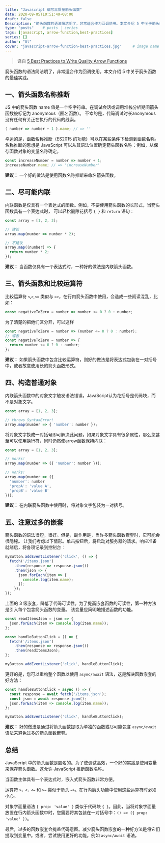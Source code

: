 ```yaml
---
title: "Javascript 编写高质量箭头函数"
date: 2020-09-05T10:51:40+08:00
draft: false
Description: "箭头函数的语法简洁明了，非常适合作为回调使用。本文介绍 5 中关于箭头函数的最佳实践。"
type: "posts"    # posts | series
tags: [javascript, arrow-function,best-practices]
series: []
author: "Gl"
cover: "javascript-arrow-function-best-practices.jpg"     # image name
---
```


> 译自 [5 Best Practices to Write Quality Arrow Functions](https://dmitripavlutin.com/javascript-arrow-functions-best-practices/)

箭头函数的语法简洁明了，非常适合作为回调使用。本文介绍 5 中关于箭头函数的最佳实践。

## 一、箭头函数名称推断

JS 中的箭头函数 name 值是一个空字符串。在调试会话或调用堆栈分析期间箭头函数被标记为 anonymous（匿名函数）。
不幸的是，代码调试时长anonymous 没有任何有关正在执行的代码的线索。

```javascript
( number => number + 1 ).name; // => ''
```

幸运的是，函数名称推断（ES2015 的功能）可以在某些条件下检测到函数名称。
名称推断的思想是 JavaScript 可以从其语法位置确定箭头函数名称：例如，从保存函数对象的变量名称确定。

```javascript
const increaseNumber = number => number + 1;
increaseNumber.name; // => 'increaseNumber'
```

**建议：** 一个好的做法是使用函数名称推断来命名箭头函数。

## 二、尽可能内联

内联函数是仅具有一个表达式的函数。例如，不要使用箭头函数的长形式，当箭头函数具有一个表达式时，
可以轻松删除花括号 `{ }` 和 `return` 语句：

```javascript
const array = [1, 2, 3];

// 建议
array.map(number => number * 2);

// 不建议
array.map((number) => {
  return number * 2;
});
```

**建议：** 当函数仅具有一个表达式时，一种好的做法是内联箭头函数。

## 三、箭头函数和比较运算符

比较运算符 `<`,`>`,`<=` 类似与 `=>`，在行内箭头函数中使用，会造成一些阅读混乱，比如：

```javascript
const negativeToZero = number => number <= 0 ? 0 : number;
```

为了清楚的把他们区分开，可以这样

```javascript
const negativeToZero = number => (number <= 0 ? 0 : number);
// 或者
const negativeToZero = number => {
  return number <= 0 ? 0 : number;
};
```

**建议：** 如果箭头函数中包含比较运算符，则好的做法是将表达式包装在一对括号中，或者故意使用长的箭头函数形式。

## 四、构造普通对象

内联箭头函数中的对象文字触发语法错误，JavaScript认为花括号是代码块，而不是对象文字。

```javascript
const array = [1, 2, 3];

// throws SyntaxError!
array.map(number => { 'number': number });
```

将对象文字换成一对括号即可解决此问题，如果对象文字具有很多属性，那么您甚至可以使用换行符，同时仍然使arrow函数保持内联：

```javascript
const array = [1, 2, 3];

// Works!
array.map(number => ({ 'number': number }));

// Works!
array.map(number => ({
  'number': number
  'propA': 'value A',
  'propB': 'value B'
}));
```

**建议：** 在内联箭头函数中使用时，将对象文字包装为一对括号。

## 五、注意过多的嵌套

箭头函数的语法很短，很好。但是，副作用是，当许多箭头函数嵌套时，它可能会很隐秘。
让我们考虑以下情形。单击按钮后，将启动对服务器的请求。响应准备就绪后，将各项记录到控制台：

```javascript
myButton.addEventListener('click', () => {
  fetch('/items.json')
    .then(response => response.json())
    .then(json => {
      json.forEach(item => {
        console.log(item.name);
      });
    });
});
```

上面的 3 级嵌套，降低了代码可读性。为了提高嵌套函数的可读性，第一种方法是引入每个包含箭头函数的变量。
该变量应简明地描述函数的功能。

```javascript
const readItemsJson = json => {
  json.forEach(item => console.log(item.name));
};

const handleButtonClick = () => {
  fetch('/items.json')
    .then(response => response.json())
    .then(readItemsJson);
};

myButton.addEventListener('click', handleButtonClick);
```

更好的是，您可以重构整个函数以使用 `async/await` 语法，这是解决函数嵌套的好方法：

```javascript
const handleButtonClick = async () => {
  const response = await fetch('/items.json');
  const json = await response.json();
  json.forEach(item => console.log(item.name));
};

myButton.addEventListener('click', handleButtonClick);
```

**建议：** 好的做法是通过将箭头函数提取为单独的函数或尽可能包含 `async/await` 语法来避免过多的箭头函数嵌套。

## 总结

JavaScript 中的箭头函数是匿名的。为了使调试高效，一个好的实践是使用变量来保存箭头函数。这允许 JavaScript 推断函数名称。

当函数主体具有一个表达式时，嵌入式箭头函数非常方便。

运算符 `>，<，<=` 和 `>=` 类似于箭头 `=>`。在行内箭头功能中使用这些运算符时必须小心。

对象字面量语法 `{ prop: 'value' }` 类似于代码块 `{ }`。因此，当将对象字面量放置在行内箭头函数中时，您需要将其包装在一对括号中：`() => ({ prop: 'value' })`。

最后，过多的函数嵌套会掩盖代码意图。减少箭头函数嵌套的一种好方法是将它们提取到变量中。或者，尝试使用更好的功能，例如 `async/await` 语法。
